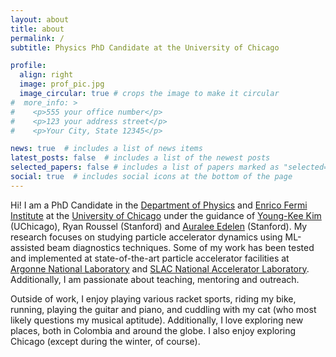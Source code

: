```yaml
---
layout: about
title: about
permalink: /
subtitle: Physics PhD Candidate at the University of Chicago

profile:
  align: right
  image: prof_pic.jpg
  image_circular: true # crops the image to make it circular
#  more_info: >
#    <p>555 your office number</p>
#    <p>123 your address street</p>
#    <p>Your City, State 12345</p>

news: true  # includes a list of news items
latest_posts: false  # includes a list of the newest posts
selected_papers: false # includes a list of papers marked as "selected={true}"
social: true  # includes social icons at the bottom of the page
---
```


Hi! I am a PhD Candidate in the [Department of Physics](https://physics.uchicago.edu/) and [Enrico Fermi Institute](https://efi.uchicago.edu/) at the [University of Chicago](https://www.uchicago.edu/) under the guidance of [Young-Kee Kim](https://hep.uchicago.edu/~ykkim/index.shtml) (UChicago), Ryan Roussel (Stanford) and [Auralee Edelen](https://www.leelinska.com/) (Stanford). My research focuses on studying particle accelerator dynamics using ML-assisted beam diagnostics techniques. Some of my work has been tested and implemented at state-of-the-art particle accelerator facilities at [Argonne National Laboratory](https://www.anl.gov/awa) and [SLAC National Accelerator Laboratory](https://lcls.slac.stanford.edu/lcls-ii). Additionally, I am passionate about teaching, mentoring and outreach. 

Outside of work, I enjoy playing various racket sports, riding my bike, running, playing the guitar and piano, and cuddling with my cat (who most likely questions my musical aptitude). Additionally, I love exploring new places, both in Colombia and around the globe. I also enjoy exploring Chicago (except during the winter, of course).
